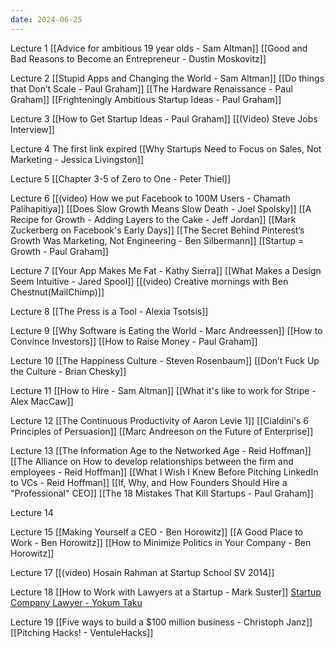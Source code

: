 ```yaml
---
date: 2024-06-25
---
```

Lecture 1
[[Advice for ambitious 19 year olds - Sam Altman]]
[[Good and Bad Reasons to Become an Entrepreneur - Dustin Moskovitz]]

Lecture 2
[[Stupid Apps and Changing the World - Sam Altman]]
[[Do things that Don’t Scale - Paul Graham]]
	[[The Hardware Renaissance - Paul Graham]]
	[[Frighteningly Ambitious Startup Ideas - Paul Graham]]

Lecture 3
[[How to Get Startup Ideas - Paul Graham]]
[[(Video) Steve Jobs Interview]]

Lecture 4
The first link expired
[[Why Startups Need to Focus on Sales, Not Marketing - Jessica Livingston]]

Lecture 5
[[Chapter 3-5 of Zero to One - Peter Thiel]]

Lecture 6
[[(video) How we put Facebook to 100M Users - Chamath Palihapitiya]]
[[Does Slow Growth Means Slow Death - Joel Spolsky]]
[[A Recipe for Growth - Adding Layers to the Cake - Jeff Jordan]]
[[Mark Zuckerberg on Facebook's Early Days]]
[[The Secret Behind Pinterest’s Growth Was Marketing, Not Engineering - Ben Silbermann]]
[[Startup = Growth - Paul Graham]]

Lecture 7
[[Your App Makes Me Fat - Kathy Sierra]]
[[What Makes a Design Seem Intuitive - Jared Spool]]
[[(video) Creative mornings with Ben Chestnut(MailChimp)]]

Lecture 8 
[[The Press is a Tool - Alexia Tsotsis]]

Lecture 9
[[Why Software is Eating the World - Marc Andreessen]]
[[How to Convince Investors]]
[[How to Raise Money - Paul Graham]]

Lecture 10
[[The Happiness Culture - Steven Rosenbaum]]
[[Don’t Fuck Up the Culture - Brian Chesky]]

Lecture 11
[[How to Hire - Sam Altman]]
[[What it's like to work for Stripe - Alex MacCaw]]

Lecture 12
[[The Continuous Productivity of Aaron Levie 1]]
[[Cialdini's 6 Principles of Persuasion]]
[[Marc Andreeson on the Future of Enterprise]]

Lecture 13
[[The Information Age to the Networked Age - Reid Hoffman]]
[[The Alliance on How to develop relationships between the firm and employees - Reid Hoffman]]
[[What I Wish I Knew Before Pitching LinkedIn to VCs - Reid Hoffman]]
[[If, Why, and How Founders Should Hire a "Professional" CEO]]
[[The 18 Mistakes That Kill Startups - Paul Graham]]

Lecture 14

Lecture 15
[[Making Yourself a CEO - Ben Horowitz]]
[[A Good Place to Work - Ben Horowitz]]
[[How to Minimize Politics in Your Company - Ben Horowitz]]

Lecture 17
[[(video) Hosain Rahman at Startup School SV 2014]]

Lecture 18
[[How to Work with Lawyers at a Startup - Mark Suster]]
[Startup Company Lawyer - Yokum Taku](http://www.startupcompanylawyer.com/)

Lecture 19
[[Five ways to build a $100 million business - Christoph Janz]]
[[Pitching Hacks! - VentuleHacks]]